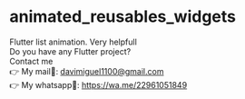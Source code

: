 # animated_reusables_widgets
Flutter list animation. Very helpfull<br />
Do you have any Flutter project?<br />
Contact me <br />
👉 My mail📩: davimiguel1100@gmail.com <br />
👉 My whatsapp🤳: https://wa.me/22961051849

